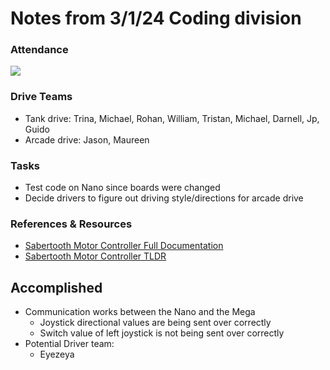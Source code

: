 # Notes from 3/1/24 Coding division   
### Attendance
![](https://media.tenor.com/s3W8dwoQThAAAAAi/sad-depressed.gif)

### Drive Teams
 - Tank drive: Trina, Michael, Rohan, William, Tristan, Michael, Darnell, Jp, Guido
 - Arcade drive: Jason, Maureen 

### Tasks
 - Test code on Nano since boards were changed
 - Decide drivers to figure out driving style/directions for arcade drive

### References & Resources 
 - <a href="http://www.dimensionengineering.com/datasheets/Sabertooth2x60.pdf">Sabertooth Motor Controller Full Documentation</a>
 - <a href="https://docs.google.com/document/d/11yAGNMltDx4X17hl0w9ZD8jwsdREbucdNOAFZO9kq2M/edit?usp=sharing>">Sabertooth Motor Controller TLDR</a> 

## Accomplished
 - Communication works between the Nano and the Mega
   - Joystick directional values are being sent over correctly
   - Switch value of left joystick is not being sent over correctly 
 - Potential Driver team:
   - Eyezeya   

